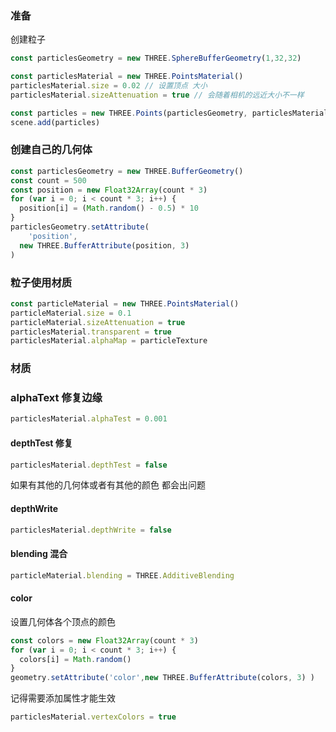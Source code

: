 ### 准备

创建粒子

```js
const particlesGeometry = new THREE.SphereBufferGeometry(1,32,32)

const particlesMaterial = new THREE.PointsMaterial()
particlesMaterial.size = 0.02 // 设置顶点 大小
particlesMaterial.sizeAttenuation = true // 会随着相机的远近大小不一样

const particles = new THREE.Points(particlesGeometry, particlesMaterial)
scene.add(particles)
```



### 创建自己的几何体

```js
const particlesGeometry = new THREE.BufferGeometry()
const count = 500
const position = new Float32Array(count * 3)
for (var i = 0; i < count * 3; i++) {
  position[i] = (Math.random() - 0.5) * 10
}
particlesGeometry.setAttribute(
	'position',
  new THREE.BufferAttribute(position, 3)
)
```



### 粒子使用材质

```js
const particleMaterial = new THREE.PointsMaterial()
particleMaterial.size = 0.1
particleMaterial.sizeAttenuation = true
particlesMaterial.transparent = true
particlesMaterial.alphaMap = particleTexture
```

### 材质

### alphaText 修复边缘

```js
particlesMaterial.alphaTest = 0.001
```

#### depthTest 修复

```js
particlesMaterial.depthTest = false
```

如果有其他的几何体或者有其他的颜色 都会出问题

#### depthWrite

```js
particlesMaterial.depthWrite = false
```

#### blending  混合

```js
particleMaterial.blending = THREE.AdditiveBlending
```

#### color

设置几何体各个顶点的颜色

```js
const colors = new Float32Array(count * 3)
for (var i = 0; i < count * 3; i++) {
  colors[i] = Math.random()
}
geometry.setAttribute('color',new THREE.BufferAttribute(colors, 3) )
```

记得需要添加属性才能生效

```js
particlesMaterial.vertexColors = true
```



